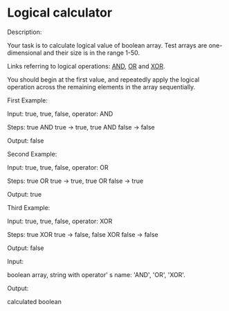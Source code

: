 # Logical calculator
Description:

Your task is to calculate logical value of boolean array. Test arrays are one-dimensional and their size is in the range 1-50.

Links referring to logical operations: [AND](https://en.wikipedia.org/wiki/Logical_conjunction), [OR](https://en.wikipedia.org/wiki/Logical_disjunction) and [XOR](https://en.wikipedia.org/wiki/Exclusive_or).

You should begin at the first value, and repeatedly apply the logical operation across the remaining elements in the array sequentially.

First Example:

Input: true, true, false, operator: AND

Steps: true AND true -> true, true AND false -> false

Output: false

Second Example:

Input: true, true, false, operator: OR

Steps: true OR true -> true, true OR false -> true

Output: true

Third Example:

Input: true, true, false, operator: XOR

Steps: true XOR true -> false, false XOR false -> false

Output: false

Input:

boolean array, string with operator' s name: 'AND', 'OR', 'XOR'.

Output:

calculated boolean
